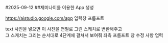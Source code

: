 #2025-09-12
##제미나이를 이용한 App 생성

https://aistudio.google.com/app
입력창 프롬프트

text
사진을 넣으면 이 사진을 연필로 그린 스케치로 변환해주고  
그 스케치는 그리는 순서대로 4단계에 걸쳐서 보여줘
좌측 프롬프트 창
수정 사항 업력
